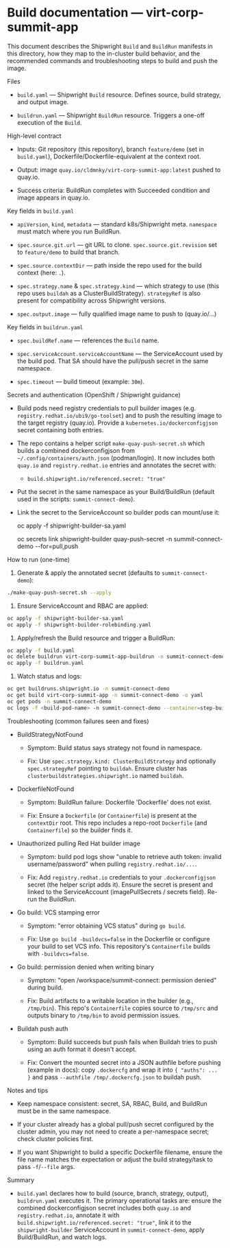 # Build documentation — virt-corp-summit-app

This document describes the Shipwright `Build` and `BuildRun` manifests in this directory, how they map to the in-cluster build behavior, and the recommended commands and troubleshooting steps to build and push the image.

Files

- `build.yaml` — Shipwright `Build` resource. Defines source, build strategy, and output image.

- `buildrun.yaml` — Shipwright `BuildRun` resource. Triggers a one-off execution of the `Build`.

High-level contract

- Inputs: Git repository (this repository), branch `feature/demo` (set in `build.yaml`), Dockerfile/Dockerfile-equivalent at the context root.

- Output: image `quay.io/cldmnky/virt-corp-summit-app:latest` pushed to quay.io.

- Success criteria: BuildRun completes with Succeeded condition and image appears in quay.io.

Key fields in `build.yaml`

- `apiVersion`, `kind`, `metadata` — standard k8s/Shipwright meta. `namespace` must match where you run BuildRun.

- `spec.source.git.url` — git URL to clone. `spec.source.git.revision` set to `feature/demo` to build that branch.

- `spec.source.contextDir` — path inside the repo used for the build context (here: `.`).

- `spec.strategy.name` & `spec.strategy.kind` — which strategy to use (this repo uses `buildah` as a ClusterBuildStrategy). `strategyRef` is also present for compatibility across Shipwright versions.

- `spec.output.image` — fully qualified image name to push to (quay.io/...)

Key fields in `buildrun.yaml`

- `spec.buildRef.name` — references the `Build` name.

- `spec.serviceAccount.serviceAccountName` — the ServiceAccount used by the build pod. That SA should have the pull/push secret in the same namespace.

- `spec.timeout` — build timeout (example: `30m`).

Secrets and authentication (OpenShift / Shipwright guidance)

- Build pods need registry credentials to pull builder images (e.g. `registry.redhat.io/ubi9/go-toolset`) and to push the resulting image to the target registry (quay.io). Provide a `kubernetes.io/dockerconfigjson` secret containing both entries.

- The repo contains a helper script `make-quay-push-secret.sh` which builds a combined dockerconfigjson from `~/.config/containers/auth.json` (podman/login). It now includes both `quay.io` and `registry.redhat.io` entries and annotates the secret with:

  - `build.shipwright.io/referenced.secret: "true"`

- Put the secret in the same namespace as your Build/BuildRun (default used in the scripts: `summit-connect-demo`).

- Link the secret to the ServiceAccount so builder pods can mount/use it:

  oc apply -f shipwright-builder-sa.yaml

  oc secrets link shipwright-builder quay-push-secret -n summit-connect-demo --for=pull,push

How to run (one-time)

1. Generate & apply the annotated secret (defaults to `summit-connect-demo`):

  ```bash
  ./make-quay-push-secret.sh --apply
  ```

1. Ensure ServiceAccount and RBAC are applied:

  ```bash
  oc apply -f shipwright-builder-sa.yaml
  oc apply -f shipwright-builder-rolebinding.yaml
  ```

1. Apply/refresh the Build resource and trigger a BuildRun:

  ```bash
  oc apply -f build.yaml
  oc delete buildrun virt-corp-summit-app-buildrun -n summit-connect-demo --ignore-not-found
  oc apply -f buildrun.yaml
  ```

1. Watch status and logs:

  ```bash
  oc get buildruns.shipwright.io -n summit-connect-demo
  oc get build virt-corp-summit-app -n summit-connect-demo -o yaml
  oc get pods -n summit-connect-demo
  oc logs -f <build-pod-name> -n summit-connect-demo --container=step-build-and-push
  ```

Troubleshooting (common failures seen and fixes)

- BuildStrategyNotFound

  - Symptom: Build status says strategy not found in namespace.

  - Fix: Use `spec.strategy.kind: ClusterBuildStrategy` and optionally `spec.strategyRef` pointing to `buildah`. Ensure cluster has `clusterbuildstrategies.shipwright.io` named `buildah`.

- DockerfileNotFound

  - Symptom: BuildRun failure: Dockerfile 'Dockerfile' does not exist.

  - Fix: Ensure a `Dockerfile` (or `Containerfile`) is present at the `contextDir` root. This repo includes a repo-root `Dockerfile` (and `Containerfile`) so the builder finds it.

- Unauthorized pulling Red Hat builder image

  - Symptom: build pod logs show "unable to retrieve auth token: invalid username/password" when pulling `registry.redhat.io/...`.

  - Fix: Add `registry.redhat.io` credentials to your `.dockerconfigjson` secret (the helper script adds it). Ensure the secret is present and linked to the ServiceAccount (imagePullSecrets / secrets field). Re-run the BuildRun.

- Go build: VCS stamping error

  - Symptom: "error obtaining VCS status" during `go build`.

  - Fix: Use `go build -buildvcs=false` in the Dockerfile or configure your build to set VCS info. This repository's `Containerfile` builds with `-buildvcs=false`.

- Go build: permission denied when writing binary

  - Symptom: "open /workspace/summit-connect: permission denied" during build.

  - Fix: Build artifacts to a writable location in the builder (e.g., `/tmp/bin`). This repo's `Containerfile` copies source to `/tmp/src` and outputs binary to `/tmp/bin` to avoid permission issues.

- Buildah push auth

  - Symptom: Build succeeds but push fails when Buildah tries to push using an auth format it doesn't accept.

  - Fix: Convert the mounted secret into a JSON authfile before pushing (example in docs): copy `.dockercfg` and wrap it into `{ "auths": ... }` and pass `--authfile /tmp/.dockercfg.json` to buildah push.

Notes and tips

- Keep namespace consistent: secret, SA, RBAC, Build, and BuildRun must be in the same namespace.

- If your cluster already has a global pull/push secret configured by the cluster admin, you may not need to create a per-namespace secret; check cluster policies first.

- If you want Shipwright to build a specific Dockerfile filename, ensure the file name matches the expectation or adjust the build strategy/task to pass `-f`/`--file` args.

Summary

- `build.yaml` declares how to build (source, branch, strategy, output), `buildrun.yaml` executes it. The primary operational tasks are: ensure the combined dockerconfigjson secret includes both `quay.io` and `registry.redhat.io`, annotate it with `build.shipwright.io/referenced.secret: "true"`, link it to the `shipwright-builder` ServiceAccount in `summit-connect-demo`, apply Build/BuildRun, and watch logs.
